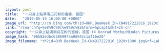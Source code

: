 ```yaml
---
layout: post
title:  "一只身上粘满南瓜花粉的蜜蜂，德国"
date:   "2019-05-19 16:00:00 +0800"
image_url: "http://cn.bing.com/th?id=OHR.BeeWeek_ZH-CN4917222816_1920x1080.jpg&rf=LaDigue_1920x1080.jpg&pid=hp"
link: "/search?q=%e8%9c%9c%e8%9c%82&form=hpcapt&mkt=zh-cn"
copyright: "一只身上粘满南瓜花粉的蜜蜂，德国 (© Konrad Wothe/Minden Pictures)"
image_hash: "96b82edbc6386997aa9d945c1af1be20"
image_filename: "th?id=OHR.BeeWeek_ZH-CN4917222816_1920x1080.jpg&rf=LaDigue_1920x1080.jpg&pid=hp"
---
```

